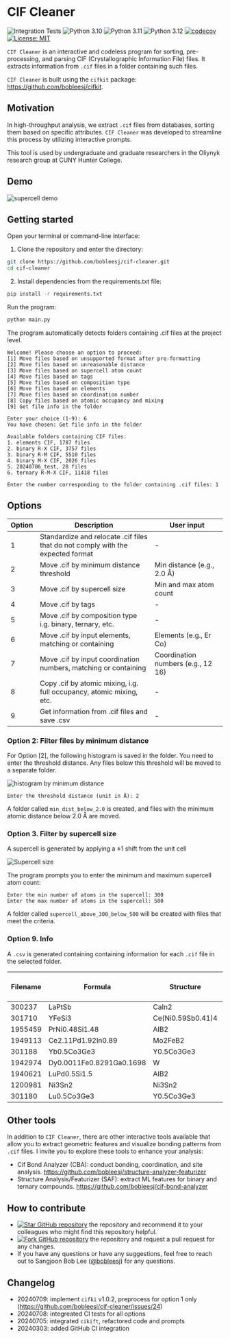 # CIF Cleaner

<!-- ![Integration Tests](https://github.com/bobleesj/cif-cleaner/actions/workflows/python-run-pytest.yml/badge.svg) -->

![Integration Tests](https://github.com/bobleesj/cifkit/actions/workflows/python-run-pytest.yml/badge.svg)
![Python 3.10](https://img.shields.io/badge/python-3.10-blue.svg)
![Python 3.11](https://img.shields.io/badge/python-3.11-blue.svg)
![Python 3.12](https://img.shields.io/badge/python-3.12-blue.svg)
[![codecov](https://codecov.io/gh/bobleesj/cif-cleaner/graph/badge.svg?token=3KDQ4344V5)](https://codecov.io/gh/bobleesj/cif-cleaner)
[![License: MIT](https://img.shields.io/badge/License-MIT-yellow.svg)](https://github.com/bobleesj/cif-cleaner/blob/main/LICENSE)

`CIF Cleaner` is an interactive and codeless program for sorting,
pre-processing, and parsing CIF (Crystallographic Information File) files. It
extracts information from `.cif` files in a folder containing such files.

`CIF Cleaner` is built using the `cifkit` package:
https://github.com/bobleesj/cifkit.

## Motivation

In high-throughput analysis, we extract `.cif` files from databases, sorting
them based on specific attributes. `CIF Cleaner` was developed to streamline
this process by utilizing interactive prompts.

This tool is used by undergraduate and graduate researchers in the Oliynyk
research group at CUNY Hunter College.

## Demo

![supercell demo](assets/gif/supercell-demo.gif)

## Getting started

Open your terminal or command-line interface:

1. Clone the repository and enter the directory:

```bash
git clone https://github.com/bobleesj/cif-cleaner.git
cd cif-cleaner
```

2. Install dependencies from the requirements.txt file:

```bash
pip install -r requirements.txt
```

Run the program:

```bash
python main.py
```

The program automatically detects folders containing .cif files at the project
level.

```text
Welcome! Please choose an option to proceed:
[1] Move files based on unsupported format after pre-formatting
[2] Move files based on unreasonable distance
[3] Move files based on supercell atom count
[4] Move files based on tags
[5] Move files based on composition type
[6] Move files based on elements
[7] Move files based on coordination number
[8] Copy files based on atomic occupancy and mixing
[9] Get file info in the folder

Enter your choice (1-9): 6
You have chosen: Get file info in the folder

Available folders containing CIF files:
1. elements CIF, 1787 files
2. binary R-X CIF, 3757 files
3. binary R-M CIF, 5510 files
4. binary M-X CIF, 2026 files
5. 20240706_test, 28 files
6. ternary R-M-X CIF, 11418 files

Enter the number corresponding to the folder containing .cif files: 1
```

## **Options**

| Option | Description                                                                     | User input                         |
| ------ | ------------------------------------------------------------------------------- | ---------------------------------- |
| 1      | Standardize and relocate .cif files that do not comply with the expected format | -                                  |
| 2      | Move .cif by minimum distance threshold                                         | Min distance (e.g., 2.0 Å)         |
| 3      | Move .cif by supercell size                                                     | Min and max atom count             |
| 4      | Move .cif by tags                                                               | -                                  |
| 5      | Move .cif by composition type i.g. binary, ternary, etc.                        | -                                  |
| 6      | Move .cif by input elements, matching or containing                             | Elements (e.g., Er Co)             |
| 7      | Move .cif by input coordination numbers, matching or containing                 | Coordination numbers (e.g., 12 16) |
| 8      | Copy .cif by atomic mixing, i.g. full occupancy, atomic mixing, etc.            | -                                  |
| 9      | Get information from .cif files and save .csv                                   | -                                  |

### Option 2: Filter files by minimum distance

For Option [2], the following histogram is saved in the folder. You need to
enter the threshold distance. Any files below this threshold will be moved to a
separate folder.

![histogram by minimum distance](assets/img/histogram-min-dist.png)

```text
Enter the threshold distance (unit in Å): 2
```

A folder called `min_dist_below_2.0` is created, and files with the minimum
atomic distance below 2.0 Å are moved.

### Option 3. Filter by supercell size

A supercell is generated by applying a ±1 shift from the unit cell

![Supercell size ](assets/img/histogram-supercell-size.png)

The program prompts you to enter the minimum and maximum supercell atom count:

```text
Enter the min number of atoms in the supercell: 300
Enter the max number of atoms in the supercell: 500
```

A folder called `supercell_above_300_below_500` will be created with files that
meet the criteria.

### Option 9. Info

A `.csv` is generated containing containing information for each `.cif` file in
the selected folder.

| Filename | Formula                  | Structure         | Tag | Supercell atom count | Site mixing type                 | Composition type | Min distance (Å) | Processing time (s) |
| -------- | ------------------------ | ----------------- | --- | -------------------- | -------------------------------- | ---------------- | ---------------- | ------------------- |
| 300237   | LaPtSb                   | CaIn2             |     | 423                  | full_occupancy_atomic_mixing     | 3                | 2.727            | 0.301               |
| 301710   | YFeSi3                   | Ce(Ni0.59Sb0.41)4 |     | 558                  | full_occupancy_atomic_mixing     | 3                | 2.293            | 0.329               |
| 1955459  | PrNi0.48Si1.48           | AlB2              |     | 267                  | deficiency_atomic_mixing         | 3                | 2.328            | 0.181               |
| 1949113  | Ce2.11Pd1.92In0.89       | Mo2FeB2           |     | 437                  | deficiency_atomic_mixing         | 3                | 2.431            | 0.254               |
| 301188   | Yb0.5Co3Ge3              | Y0.5Co3Ge3        |     | 323                  | deficiency_without_atomic_mixing | 3                | 1.2              | 0.183               |
| 1942974  | Dy0.0011Fe0.8291Ga0.1698 | W                 |     | 162                  | full_occupancy_atomic_mixing     | 3                | 2.514            | 0.032               |
| 1940621  | LuPd0.5Si1.5             | AlB2              |     | 267                  | deficiency_atomic_mixing         | 3                | 2.325            | 0.186               |
| 1200981  | Ni3Sn2                   | Ni3Sn2            | rt  | 594                  | full_occupancy                   | 2                | 2.503            | 0.317               |
| 301180   | Lu0.5Co3Ge3              | Y0.5Co3Ge3        |     | 323                  | deficiency_without_atomic_mixing | 3                | 1.197            | 0.187               |

## Other tools

In addition to `CIF Cleaner`, there are other interactive tools available that
allow you to extract geometric features and visualize bonding patterns from
`.cif` files. I invite you to explore these tools to enhance your analysis:

- Cif Bond Analyzer (CBA): conduct bonding, coordination, and site analysis.
  https://github.com/bobleesj/structure-analyzer-featurizer
- Structure Analysis/Featurizer (SAF): extract ML features for binary and
  ternary compounds. https://github.com/bobleesj/cif-bond-analyzer

## How to contribute

- [![Star GitHub repository](https://img.shields.io/github/stars/bobleesj/cif-cleaner.svg?style=social)](https://github.com/bobleesj/cif-cleaner/stargazers)
  the repository and recommend it to your colleagues who might find this
  repository helpful.
- [![Fork GitHub repository](https://img.shields.io/github/forks/bobleesj/cif-cleaner?style=social)](https://github.com/bobleesj/cif-cleaner/network/members)
  the repository and request a pull request for any changes.
- If you have any questions or have any suggestions, feel free to reach out to
  Sangjoon Bob Lee ([@bobleesj](https://github.com/bobleesj)) for any questions.

## Changelog

- 20240709: implement `cifki` v1.0.2, preprocess for option 1 only (https://github.com/bobleesj/cif-cleaner/issues/24)
- 20240708: integreated CI tests for all options
- 20240705: integrated `cikift`, refactored code and prompts
- 20240303: added GitHub CI integration
